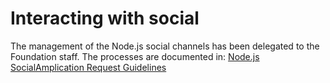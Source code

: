# Interacting with social

The management of the Node.js social channels has been
delegated to the Foundation staff.  The processes are
documented in:
[Node.js SocialAmplication Request Guidelines](https://docs.google.com/document/d/1yrYZJ2twrbpUuScbo3rmN_v-Jfv6d2tO74nCT6PcpxI)
